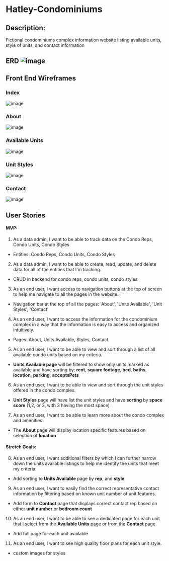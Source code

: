 # Hatley-Condominiums
## Description: 
Fictional condominiums complex information website listing available units, style of units, and contact information

## ERD ![image](https://github.com/persefy/Hatley-Condominiums/assets/17712788/c58e4365-b97b-4b46-9b7b-c681bec560ec)

## Front End Wireframes
### Index 
![image](https://github.com/persefy/Hatley-Condominiums/assets/17712788/893f4672-31b3-4469-9e67-97a154f1ff66)
### About 
![image](https://github.com/persefy/Hatley-Condominiums/assets/17712788/572c0d15-94ad-4a5e-9b92-5e933b7b26e8)
### Available Units 
![image](https://github.com/persefy/Hatley-Condominiums/assets/17712788/82ba21be-4d86-47e1-8969-cec43700a84e)
### Unit Styles 
![image](https://github.com/persefy/Hatley-Condominiums/assets/17712788/ab070d7f-80a8-4f3a-83ef-dc8e385f3df4)
### Contact
![image](https://github.com/persefy/Hatley-Condominiums/assets/17712788/f040aaa8-ace9-4d6c-8f1b-69840f2974af)

## User Stories
#### MVP:

1. As a data admin, I want to be able to track data on the Condo Reps, Condo Units, Condo Styles
  - Entities: Condo Reps, Condo Units, Condo Styles
2. As a data admin, I want to be able to create, read, update, and delete data for all of the entities that I'm tracking.
  - CRUD in backend for condo reps, condo units, condo styles
3. As an end user, I want access to navigation buttons at the top of screen to help me navigate to all the pages in the website.
  - Navigation bar at the top of all the pages: 'About', 'Units Available', 'Unit Styles', 'Contact'
4. As an end user, I want to access the information for the condominium complex in a way that the information is easy to access and organized intuitively.
  - Pages: About, Units Available, Styles, Contact
5. As an end user, I want to be able to view and sort through a list of all available condo units based on my criteria.
  - **Units Available page** will be filtered to show only units marked as available and have sorting by: **rent**, **square footage**, **bed**, **baths**,    **location**, **parking**, **acceptsPets**
6. As an end user, I want to be able to view and sort through the unit styles offered in the condo complex.
  - **Unit Styles** page will have list the unit styles and have **sorting** by **space score** (1,2, or 3, with 3 having the most space)
7. As an end user, I want to be able to learn more about the condo complex and amenities.
  - The **About** page will display location specific features based on selection of **location**
  
#### Stretch Goals:
8. As an end user, I want additional filters by which I can further narrow down the units available listings to help me identify the units that meet my criteria.
  - Add sorting to **Units Available** page by **rep**, and **style**
9. As an end user, I want to easily find the correct representative contact information by filtering based on known unit number of unit features.
  - Add form to **Contact** page that displays correct contact rep based on either **unit number** or **bedroom count**
10. As an end user, I want to be able to see a dedicated page for each unit that I select from the **Available Units** page or from the **Contact** page.
  - Add full page for each unit available
11. As an end user, I want to see high quality floor plans for each unit style.
  - custom images for styles
